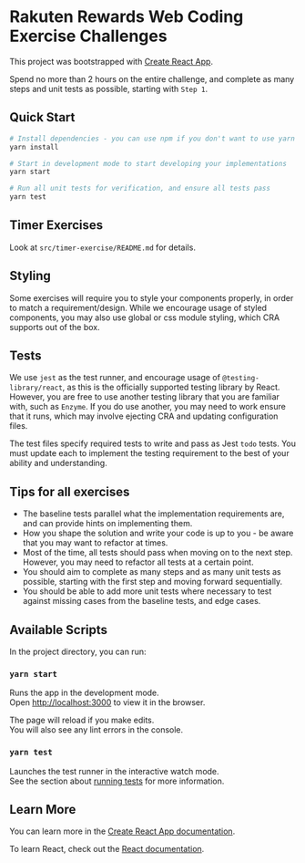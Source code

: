 # Rakuten Rewards Web Coding Exercise Challenges

This project was bootstrapped with [Create React App](https://github.com/facebook/create-react-app).

Spend no more than 2 hours on the entire challenge, and complete as many steps and unit tests as possible, starting with `Step 1`.

## Quick Start
```bash
# Install dependencies - you can use npm if you don't want to use yarn
yarn install

# Start in development mode to start developing your implementations
yarn start

# Run all unit tests for verification, and ensure all tests pass
yarn test
```

## Timer Exercises
Look at `src/timer-exercise/README.md` for details.

## Styling
Some exercises will require you to style your components properly, in order to match a requirement/design. While we encourage usage of styled components, you may also use global or css module styling, which CRA supports out of the box.

## Tests
We use `jest` as the test runner, and encourage usage of `@testing-library/react`, as this is the officially supported testing library by React. However, you are free to use another testing library that you are familiar with, such as `Enzyme`. If you do use another, you may need to work ensure that it runs, which may involve ejecting CRA and updating configuration files.

The test files specify required tests to write and pass as Jest `todo` tests. You must update each to implement the testing requirement to the best of your ability and understanding.

## Tips for all exercises

- The baseline tests parallel what the implementation requirements are, and can provide hints on implementing them.
- How you shape the solution and write your code is up to you - be aware that you may want to refactor at times.
- Most of the time, all tests should pass when moving on to the next step. However, you may need to refactor all tests at a certain point.
- You should aim to complete as many steps and as many unit tests as possible, starting with the first step and moving forward sequentially.
- You should be able to add more unit tests where necessary to test against missing cases from the baseline tests, and edge cases.

## Available Scripts

In the project directory, you can run:

### `yarn start`

Runs the app in the development mode.\
Open [http://localhost:3000](http://localhost:3000) to view it in the browser.

The page will reload if you make edits.\
You will also see any lint errors in the console.

### `yarn test`

Launches the test runner in the interactive watch mode.\
See the section about [running tests](https://facebook.github.io/create-react-app/docs/running-tests) for more information.
## Learn More

You can learn more in the [Create React App documentation](https://facebook.github.io/create-react-app/docs/getting-started).

To learn React, check out the [React documentation](https://reactjs.org/).
